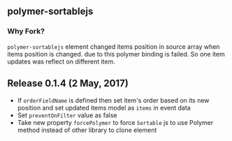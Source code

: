 polymer-sortablejs
-------------------


### Why Fork?
`polymer-sortablejs` element changed items position in source array when items position is changed.
due to this polymer binding is failed. So one item updates was reflect on different item.


## Release 0.1.4  (2 May, 2017) 
  - If `orderFieldName` is defined then set item's order based on its new position and set updated items model as `items` in event data
  - Set `preventOnFilter` value as false
  - Take new property `forcePolymer` to force `Sortable` js to use Polymer method instead of other library to clone element